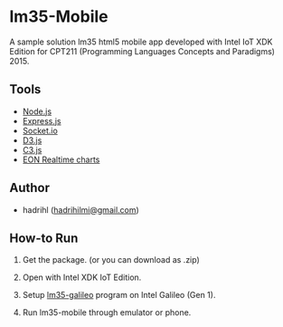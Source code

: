 lm35-Mobile
===========
A sample solution lm35 html5 mobile app developed with Intel IoT XDK Edition for CPT211 (Programming Languages Concepts and Paradigms) 2015. 

Tools
-----
* [Node.js](https://nodejs.org/)
* [Express.js](http://expressjs.com/)
* [Socket.io](http://socket.io/)
* [D3.js](https://github.com/mbostock/d3)
* [C3.js](https://github.com/masayuki0812/c3)
* [EON Realtime charts](https://github.com/pubnub/eon-chart)

Author
------
* hadrihl (hadrihilmi@gmail.com)

How-to Run
----------
1. Get the package. (or you can download as .zip)

2. Open with Intel XDK IoT Edition.

3. Setup [lm35-galileo](https://github.com/hadrihl/lm35-galileo) program on Intel Galileo (Gen 1). 

4. Run lm35-mobile through emulator or phone. 



